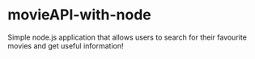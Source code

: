 # movieAPI-with-node
Simple node.js application that allows users to search for their favourite movies and get useful information!
